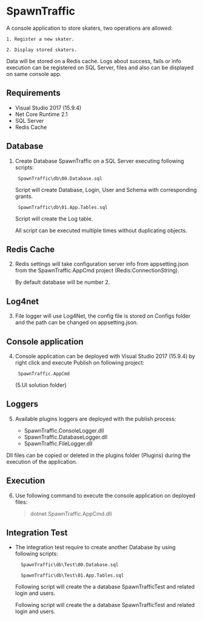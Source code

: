 # SpawnTraffic

A console application to store skaters, two operations are allowed:

	1. Register a new skater.

	2. Display stored skaters.

Data will be stored on a Redis cache.
Logs about success, fails or info execution can be registered on SQL Server, files and also can be displayed on same console app.

## Requirements
- Visual Studio 2017 (15.9.4)
- Net Core Runtime 2.1
- SQL Server
- Redis Cache

## Database

1. Create Database SpawnTraffic on a SQL Server executing following scripts:

		SpawnTraffic\db\00.Database.sql

	Script will create Database, Login, User and Schema with corresponding grants.

		SpawnTraffic\db\01.App.Tables.sql

	Script will create the Log table.

	All script can be executed multiple times without duplicating objects.

## Redis Cache

2. Redis settings will take configuration server info from appsetting.json from the SpawnTraffic.AppCmd project (Redis:ConnectionString).

	By default database will be number 2.	

## Log4net

3. File logger will use Log4Net, the config file is stored on Configs folder and the path can be changed on appsetting.json.

## Console application

4. Console application can be deployed with Visual Studio 2017 (15.9.4) by right click and execute Publish on following project:

		SpawnTraffic.AppCmd 

	(5.UI solution folder)

## Loggers

5. Available plugins loggers are deployed with the publish process:

	- SpawnTraffic.ConsoleLogger.dll
	- SpawnTraffic.DatabaseLogger.dll
	- SpawnTraffic.FileLogger.dll

Dll files can be copied or deleted in the plugins folder (Plugins) during the execution of the application.

## Execution

6. Use following command to execute the console application on deployed files:

	> dotnet SpawnTraffic.AppCmd.dll

## Integration Test

- The integration test require to create another Database by using following scripts:

		SpawnTraffic\db\Test\00.Database.sql

		SpawnTraffic\db\Test\01.App.Tables.sql

	Following script will create the a database SpawnTrafficTest and related login and users.

	Following script will create the a database SpawnTrafficTest and related login and users.
